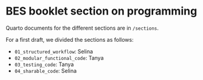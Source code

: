 # BES booklet section on programming

<!-- badges: start -->
<!-- badges: end -->


Quarto documents for the different sections are in `/sections`.

For a first draft, we divided the sections as follows:

- `01_structured_workflow`: Selina
- `02_modular_functional_code`: Tanya
- `03_testing_code`: Tanya
- `04_sharable_code`: Selina